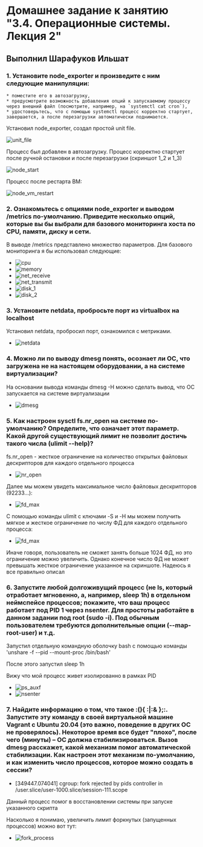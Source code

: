 # Домашнее задание к занятию "3.4. Операционные системы. Лекция 2"

## Выполнил Шарафуков Ильшат

### 1. Установите node_exporter и произведите с ним следующие манипуляции:

    * поместите его в автозагрузку,
    * предусмотрите возможность добавления опций к запускаемому процессу через внешний файл (посмотрите, например, на `systemctl cat cron`),
    * удостоверьтесь, что с помощью systemctl процесс корректно стартует, завершается, а после перезагрузки автоматически поднимается.

Установил node_exporter, создал простой unit file.

![unit_file](img/1_1.png)

Процесс был добавлен в автозагрузку. Процесс корректно стартует после ручной остановки и после перезагрузки (скриншот 1_2 и 1_3)

![node_start](img/1_2.png)

Процесс после рестарта ВМ:

![node_vm_restart](img/1_3.png)

### 2. Ознакомьтесь с опциями node_exporter и выводом /metrics по-умолчанию. Приведите несколько опций, которые вы бы выбрали для базового мониторинга хоста по CPU, памяти, диску и сети.

В выводе /metrics представлено множество параметров. Для базового мониторинга я бы использовал следующие:

* ![cpu](img/2_1.png)
* ![memory](img/2_2.png)
* ![net_receive](img/2_3.png)
* ![net_transmit](img/2_4.png)
* ![disk_1](img/2_5.png)
* ![disk_2](img/2_6.png)

### 3. Установите netdata, пробросьте порт из virtualbox на localhost 

Установил netdata, пробросил порт, ознакомился с метриками.

* ![netdata](img/3.png)

### 4. Можно ли по выводу dmesg понять, осознает ли ОС, что загружена не на настоящем оборудовании, а на системе виртуализации?

На основании вывода команды dmesg -H можно сделать вывод, что ОС запускается на системе виртуализации

* ![dmesg](img/4.png)

### 5. Как настроен sysctl fs.nr_open на системе по-умолчанию? Определите, что означает этот параметр. Какой другой существующий лимит не позволит достичь такого числа (ulimit --help)?

fs.nr_open - жесткое ограничение на количество открытых файловых дескрипторов для каждого отдельного процесса

* ![nr_open](img/5_1.png)

Далее мы можем увидеть максимальное число файловых дескрипторов (92233...):

* ![fd_max](img/5_2.png)

С помощью команды ulimit с ключами -S и -H мы можем получить мягкое и жесткое ограничение по числу ФД для каждого отдельного процесса:

* ![fd_max](img/5_3.png)

Иначе говоря, пользователь не сможет занять больше 1024 ФД, но это ограничение можно увеличить. Однако конечное число ФД не может превышать жесткое ограничение указанное на скриншоте.
Надеюсь я все правильно описал

### 6. Запустите любой долгоживущий процесс (не ls, который отработает мгновенно, а, например, sleep 1h) в отдельном неймспейсе процессов; покажите, что ваш процесс работает под PID 1 через nsenter. Для простоты работайте в данном задании под root (sudo -i). Под обычным пользователем требуются дополнительные опции (--map-root-user) и т.д.

Запустил отдельную командную оболочку bash с помощью команды 'unshare -f --pid --mount-proc /bin/bash'

После этого запустил sleep 1h

Вижу что мой процесс живет изолированно в рамках PID

* ![ps_auxf](img/6_1.png)
* ![nsenter](img/6_2.png)

### 7. Найдите информацию о том, что такое :(){ :|:& };:. Запустите эту команду в своей виртуальной машине Vagrant с Ubuntu 20.04 (это важно, поведение в других ОС не проверялось). Некоторое время все будет "плохо", после чего (минуты) – ОС должна стабилизироваться. Вызов dmesg расскажет, какой механизм помог автоматической стабилизации. Как настроен этот механизм по-умолчанию, и как изменить число процессов, которое можно создать в сессии?

* [349447.074041] cgroup: fork rejected by pids controller in /user.slice/user-1000.slice/session-111.scope

Данный процесс помог в восстановлении системы при запуске указанного скрипта 

Насколько я понимаю, увеличить лимит форкнутых (запущенных процессов) можно вот тут:

* ![fork_process](img/7.png)